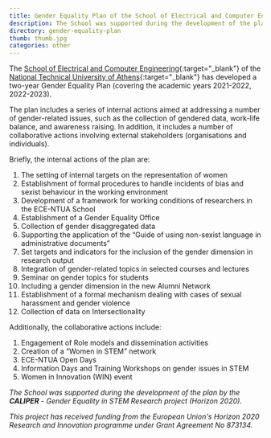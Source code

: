 ```yaml
---
title: Gender Equality Plan of the School of Electrical and Computer Engineering of the NTUA
description: The School was supported during the development of the plan by the CALIPER - Gender Equality in STEM Research project (Horizon 2020).
directory: gender-equality-plan
thumb: thumb.jpg
categories: other
---
```

The [School of Electrical and Computer Engineering](https://www.ece.ntua.gr/gr){:target="_blank"} of the [National Technical University of Athens](https://www.ntua.gr/el/){:target="_blank"} has developed a two-year Gender Equality Plan (covering the academic years 2021-2022, 2022-2023).

The plan includes a series of internal actions aimed at addressing a number of gender-related issues, such as the collection of gendered data, work-life balance, and awareness raising. In addition, it includes a number of collaborative actions involving external stakeholders (organisations and individuals).

Briefly, the internal actions of the plan are:

1. The setting of internal targets on the representation of women
2. Establishment of formal procedures to handle incidents of bias and sexist behaviour in the working environment
3. Development of a framework for working conditions of researchers in the ECE-NTUA School
4. Establishment of a Gender Equality Office
5. Collection of gender disaggregated data
6. Supporting the application of the “Guide of using non-sexist language in administrative documents”
7. Set targets and indicators for the inclusion of the gender dimension in research output
8. Integration of gender-related topics in selected courses and lectures
9. Seminar on gender topics for students
10. Including a gender dimension in the new Alumni Network
11. Establishment of a formal mechanism dealing with cases of sexual harassment and gender violence
12. Collection of data on Intersectionality

Additionally, the collaborative actions include:

1. Engagement of Role models and dissemination activities
2. Creation of a “Women in STEM” network
3. ECE-NTUA Open Days
4. Information Days and Training Workshops on gender issues in STEM
5. Women in Innovation (WIN) event

_The School was supported during the development of the plan by the **CALIPER** - Gender Equality in STEM Research project (Horizon 2020)._

_This project has received funding from the European Union's Horizon 2020 Research and Innovation programme under Grant Agreement No 873134._
